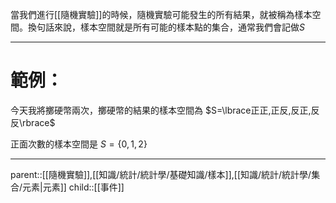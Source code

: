 當我們進行[[隨機實驗]]的時候，隨機實驗可能發生的所有結果，就被稱為樣本空間。換句話來說，樣本空間就是所有可能的樣本點的集合，通常我們會記做$S$
- - -
# 範例：
今天我將擲硬幣兩次，擲硬幣的結果的樣本空間為
$S=\lbrace正正,正反,反正,反反\rbrace$

正面次數的樣本空間是
$S=\lbrace0,1,2\rbrace$
- - -
parent::[[隨機實驗]],[[知識/統計/統計學/基礎知識/樣本]],[[知識/統計/統計學/集合/元素|元素]]
child::[[事件]]
